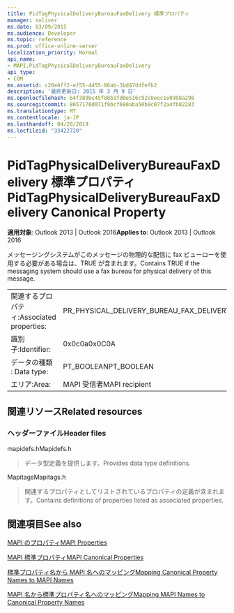 ```yaml
---
title: PidTagPhysicalDeliveryBureauFaxDelivery 標準プロパティ
manager: soliver
ms.date: 03/09/2015
ms.audience: Developer
ms.topic: reference
ms.prod: office-online-server
localization_priority: Normal
api_name:
- MAPI.PidTagPhysicalDeliveryBureauFaxDelivery
api_type:
- COM
ms.assetid: c20e4ff2-ef55-4455-86ab-3bd47ddfefb2
description: '最終更新日: 2015 年 3 月 9 日'
ms.openlocfilehash: 64f389bc45f88b1fd0e516c92c8eec1e0998a298
ms.sourcegitcommit: 8657170d071f9bcf680aba50b9c07f2a4fb82283
ms.translationtype: MT
ms.contentlocale: ja-JP
ms.lasthandoff: 04/28/2019
ms.locfileid: "33422720"
---
```

# <a name="pidtagphysicaldeliverybureaufaxdelivery-canonical-property"></a><span data-ttu-id="cae88-103">PidTagPhysicalDeliveryBureauFaxDelivery 標準プロパティ</span><span class="sxs-lookup"><span data-stu-id="cae88-103">PidTagPhysicalDeliveryBureauFaxDelivery Canonical Property</span></span>

  
  
<span data-ttu-id="cae88-104">**適用対象**: Outlook 2013 | Outlook 2016</span><span class="sxs-lookup"><span data-stu-id="cae88-104">**Applies to**: Outlook 2013 | Outlook 2016</span></span> 
  
<span data-ttu-id="cae88-105">メッセージングシステムがこのメッセージの物理的な配信に fax ビューローを使用する必要がある場合は、TRUE が含まれます。</span><span class="sxs-lookup"><span data-stu-id="cae88-105">Contains TRUE if the messaging system should use a fax bureau for physical delivery of this message.</span></span>
  
|||
|:-----|:-----|
|<span data-ttu-id="cae88-106">関連するプロパティ:</span><span class="sxs-lookup"><span data-stu-id="cae88-106">Associated properties:</span></span>  <br/> |<span data-ttu-id="cae88-107">PR_PHYSICAL_DELIVERY_BUREAU_FAX_DELIVERY</span><span class="sxs-lookup"><span data-stu-id="cae88-107">PR_PHYSICAL_DELIVERY_BUREAU_FAX_DELIVERY</span></span>  <br/> |
|<span data-ttu-id="cae88-108">識別子:</span><span class="sxs-lookup"><span data-stu-id="cae88-108">Identifier:</span></span>  <br/> |<span data-ttu-id="cae88-109">0x0c0a</span><span class="sxs-lookup"><span data-stu-id="cae88-109">0x0C0A</span></span>  <br/> |
|<span data-ttu-id="cae88-110">データの種類 : </span><span class="sxs-lookup"><span data-stu-id="cae88-110">Data type:</span></span>  <br/> |<span data-ttu-id="cae88-111">PT_BOOLEAN</span><span class="sxs-lookup"><span data-stu-id="cae88-111">PT_BOOLEAN</span></span>  <br/> |
|<span data-ttu-id="cae88-112">エリア:</span><span class="sxs-lookup"><span data-stu-id="cae88-112">Area:</span></span>  <br/> |<span data-ttu-id="cae88-113">MAPI 受信者</span><span class="sxs-lookup"><span data-stu-id="cae88-113">MAPI recipient</span></span>  <br/> |
   
## <a name="related-resources"></a><span data-ttu-id="cae88-114">関連リソース</span><span class="sxs-lookup"><span data-stu-id="cae88-114">Related resources</span></span>

### <a name="header-files"></a><span data-ttu-id="cae88-115">ヘッダーファイル</span><span class="sxs-lookup"><span data-stu-id="cae88-115">Header files</span></span>

<span data-ttu-id="cae88-116">mapidefs.h</span><span class="sxs-lookup"><span data-stu-id="cae88-116">Mapidefs.h</span></span>
  
> <span data-ttu-id="cae88-117">データ型定義を提供します。</span><span class="sxs-lookup"><span data-stu-id="cae88-117">Provides data type definitions.</span></span>
    
<span data-ttu-id="cae88-118">Mapitags</span><span class="sxs-lookup"><span data-stu-id="cae88-118">Mapitags.h</span></span>
  
> <span data-ttu-id="cae88-119">関連するプロパティとしてリストされているプロパティの定義が含まれます。</span><span class="sxs-lookup"><span data-stu-id="cae88-119">Contains definitions of properties listed as associated properties.</span></span>
    
## <a name="see-also"></a><span data-ttu-id="cae88-120">関連項目</span><span class="sxs-lookup"><span data-stu-id="cae88-120">See also</span></span>



[<span data-ttu-id="cae88-121">MAPI のプロパティ</span><span class="sxs-lookup"><span data-stu-id="cae88-121">MAPI Properties</span></span>](mapi-properties.md)
  
[<span data-ttu-id="cae88-122">MAPI 標準プロパティ</span><span class="sxs-lookup"><span data-stu-id="cae88-122">MAPI Canonical Properties</span></span>](mapi-canonical-properties.md)
  
[<span data-ttu-id="cae88-123">標準プロパティ名から MAPI 名へのマッピング</span><span class="sxs-lookup"><span data-stu-id="cae88-123">Mapping Canonical Property Names to MAPI Names</span></span>](mapping-canonical-property-names-to-mapi-names.md)
  
[<span data-ttu-id="cae88-124">MAPI 名から標準プロパティ名へのマッピング</span><span class="sxs-lookup"><span data-stu-id="cae88-124">Mapping MAPI Names to Canonical Property Names</span></span>](mapping-mapi-names-to-canonical-property-names.md)

